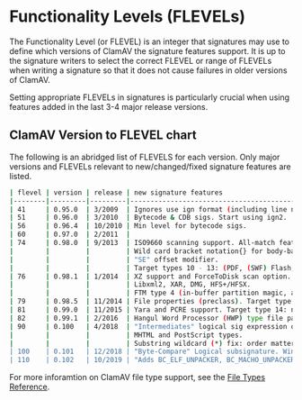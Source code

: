 # Functionality Levels (FLEVELs)

The Functionality Level (or FLEVEL) is an integer that signatures may use to define which versions of ClamAV the signature features support. It is up to the signature writers to select the correct FLEVEL or range of FLEVELs when writing a signature so that it does not cause failures in older versions of ClamAV.

Setting appropriate FLEVELs in signatures is particularly crucial when using features added in the last 3-4 major release versions.

## ClamAV Version to FLEVEL chart

The following is an abridged list of FLEVELS for each version. Only major versions and FLEVELs relevant to new/changed/fixed signature features are listed.

```bash
| flevel | version | release | new signature features                                                 |
|--------|---------|---------|------------------------------------------------------------------------|
| 41     | 0.95.0  | 3/2009  | Ignores use ign format (including line number).                        |
| 51     | 0.96.0  | 3/2010  | Bytecode & CDB sigs. Start using ign2.                                 |
| 56     | 0.96.4  | 10/2010 | Min level for bytecode sigs.                                           |
| 60     | 0.97.0  | 2/2011  |                                                                        |
| 74     | 0.98.0  | 9/2013  | ISO9660 scanning support. All-match feature.                           |
|        |         |         | Wild card bracket notation{} for body-based signatures.                |
|        |         |         | "SE" offset modifier.                                                  |
|        |         |         | Target types 10 - 13: (PDF, (SWF) Flash, Java, Internal).              |
| 76     | 0.98.1  | 1/2014  | XZ support and ForceToDisk scan option.                                |
|        |         |         | Libxml2, XAR, DMG, HFS+/HFSX.                                          |
|        |         |         | FTM type 4 (in-buffer partition magic, analogous to type 0 for files). |
| 79     | 0.98.5  | 11/2014 | File properties (preclass). Target type 13: for preclass feature.      |
| 81     | 0.99.0  | 11/2015 | Yara and PCRE support. Target type 14: non-listed types ("other").     |
| 82     | 0.99.1  | 2/2016  | Hangul Word Processor (HWP) type file parser.                          |
| 90     | 0.100   | 4/2018  | "Intermediates" logical sig expression option.                         |
|        |         |         | MHTML and PostScript types.                                            |
|        |         |         | Substring wildcard (*) fix: order matters, substrings can't overlap.   |
| 100    | 0.101   | 12/2018 | "Byte-Compare" Logical subsignature. Windows Shortcut (LNK) type.      |
| 110    | 0.102   | 10/2019 | "Adds BC_ELF_UNPACKER, BC_MACHO_UNPACKER. CL_TYPE_EGG (egg archive).   |
```

For more inforamtion on ClamAV file type support, see the [File Types Reference](appendix/FileTypes.md).
